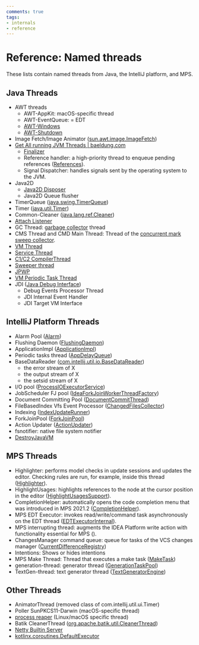 ```yaml
---
comments: true
tags:
- internals
- reference
---
```


# Reference: Named threads

These lists contain named threads from Java, the IntelliJ platform, and MPS.

## Java Threads

- AWT threads
    - AWT-AppKit: macOS-specific thread
    - AWT-EventQueue: = EDT
    - [AWT-Windows](https://stackoverflow.com/a/21597955/16577108)
    - [AWT-Shutdown](http://srcrr.com/java/oracle/openjdk/6/reference/sun/awt/AWTAutoShutdown.html)
- Image Fetch/Image Animator ([sun.awt.image.ImageFetch](https://github.com/openjdk/jdk/blob/6765f902505fbdd02f25b599f942437cd805cad1/src/java.desktop/share/classes/sun/awt/image/ImageFetcher.java#L32))
- [Get All running JVM Threads | baeldung.com](https://www.baeldung.com/java-get-all-threads)
    - [Finalizer](https://www.baeldung.com/java-finalize)
    - Reference handler: a high-priority thread to enqueue pending references ([References](https://docs.oracle.com/en/java/javase/11/docs/api/java.base/java/lang/ref/Reference.html)).
    - Signal Dispatcher: handles signals sent by the operating system to the JVM.
- Java2D
    - [Java2D Disposer](https://stackoverflow.com/a/7959447/16577108jav)
    - Java2D Queue flusher
- TimerQueue ([java.swing.TimerQueue](https://resources.mpi-inf.mpg.de/d5/teaching/ss05/is05/javadoc/javax/swing/TimerQueue.html))
- Timer ([java.util.Timer](https://docs.oracle.com/en/java/javase/11/docs/api/java.base/java/util/Timer.html))
- Common-Cleaner ([java.lang.ref.Cleaner](https://docs.oracle.com/en/java/javase/11/docs/api/java.base/java/lang/ref/Cleaner.html))
- [Attach Listener](https://stackoverflow.com/a/8251753/16577108)
- GC Thread: [garbage collector](https://www.baeldung.com/jvm-garbage-collectors) thread
- CMS Thread and CMD Main Thread: Thread of the [concurrent mark sweep collector](https://docs.oracle.com/javase/8/docs/technotes/guides/vm/gctuning/cms.html).
- [VM Thread](https://stackoverflow.com/a/50774669/16577108)
- [Service Thread](https://stackoverflow.com/a/65227754/16577108)
- [C1/C2 CompilerThread](https://dzone.com/articles/jvm-c1-c2-compiler-thread-high-cpu-consumption)
- [Sweeper thread](https://stackoverflow.com/questions/55666827/what-are-threads-i-e-lightweight-processes-named-java-created-for#:~:text=Sweeper%20thread%20cleans%20up%20obsolete,runs%20cleaning%20actions%20of%20java)
- [JPWP](https://docs.oracle.com/javase/8/docs/technotes/guides/troubleshoot/introclientissues005.html)
- [VM Periodic Task Thread](https://stackoverflow.com/a/5259870/16577108)
- JDI ([Java Debug Interface](https://www.baeldung.com/java-debug-interface))
    - Debug Events Processor Thread
    - JDI Internal Event Handler
    - JDI Target VM Interface

## IntelliJ Platform Threads

- Alarm Pool ([Alarm](https://github.com/JetBrains/intellij-community/blob/4ca3ccd49776e9a298773fcf26f6cb4a10afc06c/platform/ide-core/src/com/intellij/util/Alarm.java#L32))
- Flushing Daemon ([FlushingDaemon](https://github.com/JetBrains/intellij-community/blob/master/platform/ide-core-impl/src/com/intellij/util/FlushingDaemon.java))
- ApplicationImpl ([ApplicationImpl](https://github.com/JetBrains/intellij-community/blob/79bf4b1ae08162fb2154fd0d058d8a8e31fa23a2/platform/core-api/src/com/intellij/openapi/application/Application.java#L20))
- Periodic tasks thread ([AppDelayQueue](https://github.com/JetBrains/intellij-community/blob/4ca3ccd49776e9a298773fcf26f6cb4a10afc06c/platform/util/src/com/intellij/util/concurrency/AppDelayQueue.java#L14))
- BaseDataReader ([com.intellij.util.io.BaseDataReader](https://github.com/JetBrains/intellij-community/blob/master/platform/util/src/com/intellij/util/io/BaseDataReader.java))
    - the error stream of X
    - the output stream of X
    - the setsid stream of X
- I/O pool ([ProcessIOExecutorService](https://github.com/JetBrains/intellij-community/blob/4ca3ccd49776e9a298773fcf26f6cb4a10afc06c/platform/util/src/com/intellij/execution/process/ProcessIOExecutorService.java#L12))
- JobScheduler FJ pool ([IdeaForkJoinWorkerThreadFactory](https://github.com/JetBrains/intellij-community/blob/master/platform/boot/src/com/intellij/concurrency/IdeaForkJoinWorkerThreadFactory.java))
- Document Committing Pool ([DocumentCommitThread](https://github.com/JetBrains/intellij-community/blob/master/platform/core-impl/src/com/intellij/psi/impl/DocumentCommitThread.java))
- FileBasedIndex Vfs Event Processor ([ChangedFilesCollector](https://github.com/JetBrains/intellij-community/blob/master/platform/lang-impl/src/com/intellij/util/indexing/events/ChangedFilesCollector.java))
- Indexing ([IndexUpdateRunner](https://github.com/JetBrains/intellij-community/blob/master/platform/lang-impl/src/com/intellij/util/indexing/contentQueue/IndexUpdateRunner.java))
- ForkJoinPool ([ForkJoinPool](https://docs.oracle.com/en/java/javase/11/docs/api/java.base/java/util/concurrent/ForkJoinPool.html))
- Action Updater ([ActionUpdater](https://github.com/JetBrains/intellij-community/blob/master/platform/platform-impl/src/com/intellij/openapi/actionSystem/impl/ActionUpdater.java))
- fsnotifier: native file system notifier
- [DestroyJavaVM](https://stackoverflow.com/a/61063914/16577108)

## MPS Threads

- Highlighter: performs model checks in update sessions and updates the editor. Checking rules are run, for example, inside this thread ([Highlighter](https://github.com/JetBrains/MPS/blob/master/editor/editor-runtime/source/jetbrains/mps/nodeEditor/Highlighter.java)).
- HighlightUsages: highlights references to the node at the cursor position in the editor ([HighlightUsagesSupport](https://github.com/JetBrains/MPS/blob/master/editor/editor-runtime/source_gen/jetbrains/mps/editor/runtime/HighlightUsagesSupport.java)).
- CompletionHelper: automatically opens the code completion menu that was introduced in MPS 2021.2 ([CompletionHelper](https://github.com/JetBrains/MPS/blob/master/editor/editor-runtime/source/jetbrains/mps/nodeEditor/cellMenu/CompletionHelper.java)).
- MPS EDT Executor: invokes read/write/command task asynchronously on the EDT thread ([EDTExecutorInternal](https://github.com/JetBrains/MPS/blob/master/workbench/mps-platform/source/jetbrains/mps/smodel/EDTExecutorInternal.java)).
- MPS interrupting thread: augments the IDEA Platform write action with functionality essential for MPS ([](https://github.com/JetBrains/MPS/blob/master/workbench/mps-platform/source/jetbrains/mps/smodel/TryRunPlatformWriteHelper.java)).
- ChangesManager command queue: queue for tasks of the VCS changes manager ([CurrentDifferenceRegistry](https://github.com/JetBrains/MPS/blob/master/plugins/mps-vcs/vcs-platform/solutions/jetbrains.mps.ide.vcs.platform/source_gen/jetbrains/mps/vcs/changesmanager/CurrentDifferenceRegistry.java))
- Intentions: Shows or hides intentions
- MPS Make Thread: Thread that executes a make task ([MakeTask](https://github.com/JetBrains/MPS/blob/master/workbench/mps-platform/jetbrains.mps.ide.platform/source_gen/jetbrains/mps/ide/make/MakeTask.java))
- generation-thread: generator thread ([GenerationTaskPool](https://github.com/JetBrains/MPS/blob/master/core/generator/source/jetbrains/mps/generator/impl/GenerationTaskPool.java))
- TextGen-thread: text generator thread ([TextGeneratorEngine](https://github.com/JetBrains/MPS/blob/76b099c00163c96001d9a1f75c4ae7f59a10e8a4/core/textgen/source/jetbrains/mps/text/TextGeneratorEngine.java#L50))

## Other Threads

- AnimatorThread (removed class of com.intellij.util.ui.Timer)
- Poller SunPKCS11-Darwin (macOS-specific thread)
- [process reaper](https://stackoverflow.com/a/3836230/16577108) (Linux/macOS specific thread)
- Batik CleanerThread ([org.apache.batik.util.CleanerThread](https://xmlgraphics.apache.org/batik/javadoc/org/apache/batik/util/CleanerThread.html))
- [Netty Builtin Server](https://www.jetbrains.com/help/idea/php-built-in-web-server.html)
- [kotlinx.coroutines.DefaultExecutor](https://reflectoring.io/understanding-kotlin-coroutines-tutorial/)